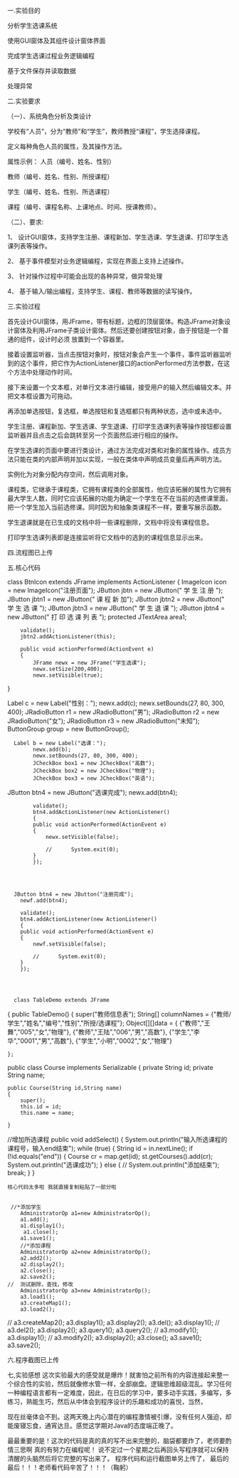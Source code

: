 一.实验目的

分析学生选课系统

使用GUI窗体及其组件设计窗体界面

完成学生选课过程业务逻辑编程

基于文件保存并读取数据

处理异常

二.实验要求

（一）、系统角色分析及类设计

学校有“人员”，分为“教师”和“学生”，教师教授“课程”，学生选择课程。

定义每种角色人员的属性，及其操作方法。

属性示例：	人员（编号、姓名、性别）

教师（编号、姓名、性别、所授课程）

学生（编号、姓名、性别、所选课程）

课程（编号、课程名称、上课地点、时间、授课教师）。

（二）、要求:

1、	设计GUI窗体，支持学生注册、课程新加、学生选课、学生退课、打印学生选课列表等操作。

2、	基于事件模型对业务逻辑编程，实现在界面上支持上述操作。

3、	针对操作过程中可能会出现的各种异常，做异常处理

4、	基于输入/输出编程，支持学生、课程、教师等数据的读写操作。

三.实验过程

首先设计GUI窗体，用JFrame，带有标题，边框的顶层窗体。构造JFrame对象设计窗体及利用JFrame子类设计窗体。然后还要创建按钮对象，由于按钮是一个普通的组件，设计时必须
放置到一个容器里。

接着设置监听器，当点击按钮对象时，按钮对象会产生一个事件，事件监听器监听到的这个事件，把它作为ActionListener接口的actionPerformed方法参数，在这个方法中处理动作时间。

接下来设置一个文本框，对单行文本进行编辑，接受用户的输入然后编辑文本。并把文本框设置为可拖动。

再添加单选按钮，复选框，单选按钮和复选框都只有两种状态，选中或未选中。

学生注册、课程新加、学生选课、学生退课、打印学生选课列表等操作按钮都设置监听器并且点击之后会跳转至另一个页面然后进行相应的操作。

在学生选课的页面中要进行类设计，通过方法完成对类和对象的属性操作。成员方法只能在类的内部声明并加以实现，一般在类体中声明成员变量后再声明方法。

实例化为对象分配内存空间，然后调用对象。

课程类，它继承于课程类，它拥有课程类的全部属性，他应该拓展的属性为它拥有最大学生人数，同时它应该拓展的功能为确定一个学生在不在当前的选修课里面，把一个学生加入当前选修课。同时因为和抽象类课程不一样，要重写展示函数。

学生退课就是在已生成的文档中将一些课程删除，文档中将没有课程信息。

打印学生选课列表即是连接监听将它文档中的选到的课程信息显示出来。

四.流程图已上传
 
五.核心代码

class BtnIcon extends JFrame implements ActionListener
{
	ImageIcon icon = new ImageIcon("注册页面");
	JButton jbtn = new JButton(" 学 生 注 册 ");
	JButton jbtn1 = new JButton(" 课 程 新 加");
	JButton jbtn2 = new JButton(" 学 生 选 课 ");
	JButton jbtn3 = new JButton(" 学 生 退 课 ");
	JButton jbtn4 = new JButton(" 打 印 选 课 列 表 ");
	protected JTextArea area1;



		validate();
		jbtn2.addActionListener(this);
		
		public void actionPerformed(ActionEvent e)
		{
			JFrame newx = new JFrame("学生选课");
			newx.setSize(200,400);
			newx.setVisible(true);
      
      
      
}



Label c = new Label("性别：");
			newx.add(c);
			newx.setBounds(27, 80, 300, 400);
			JRadioButton r1 = new JRadioButton("男");
			JRadioButton r2 = new JRadioButton("女");
			JRadioButton r3 = new JRadioButton("未知");
			ButtonGroup group = new ButtonGroup();
			
      
      
      
      Label b = new Label("选课：");
			newx.add(b);
			newx.setBounds(27, 80, 300, 400);
			JCheckBox box1 = new JCheckBox("高数");
			JCheckBox box2 = new JCheckBox("物理");
			JCheckBox box3 = new JCheckBox("英语");
			


JButton btn4 = new JButton("选课完成");
			newx.add(btn4);
			
			validate();
			btn4.addActionListener(new ActionListener()
			{
			public void actionPerformed(ActionEvent e)
			{
				newx.setVisible(false);

				//		System.exit(0);
			}
			});
      
      
      
      
      JButton btn4 = new JButton("注册完成");
		newf.add(btn4);
		
		validate();
		btn4.addActionListener(new ActionListener()
		{
		public void actionPerformed(ActionEvent e)
		{
			newf.setVisible(false);

			//		System.exit(0);
		}
		});
		
    
    
    
      class TableDemo extends JFrame
{
	public TableDemo()
	{
		super("教师信息表");
		String[] columnNames = {"教师/学生","姓名","编号","性别","所授/选课程"};
		Object[][]data = {
				{"教师","王舞","005","女","物理"},
				{"教师","王陆","006","男","高数"},
				{"学生","李华","0001","男","高数"},
				{"学生","小明","0002","女","物理"}
				
		
	};





public class Course implements Serializable
{
	private String id;
	private String name;
	
	public Course(String id,String name)
	{
		super();
		this.id = id;
		this.name = name;
		
	}
  
  //增加所选课程
	public void addSelect() {
		System.out.println("输入所选课程的课程号，输入end结束");
		while (true) {
			String id = in.nextLine();
			if (!id.equals("end")) {
				Course cr = map.get(id);
				st.getCourses().add(cr);
				System.out.println("选课成功");
			} else {
				// System.out.println("添加结束");
				break;
			}
		}
    
    核心代码太多啦 我就直接复制粘贴了一部分啦
    
    
     //*添加学生
		AdministratorOp a1=new AdministratorOp();
		a1.add();
		a1.display1();
		 a1.close();
		a1.save1();
		//*添加课程
		AdministratorOp a2=new AdministratorOp();
		a2.add2();
		a2.display2();
		a2.close();			    
	    a2.save2();
	//	测试删除，查找，修改
	    AdministratorOp a3=new AdministratorOp();
		a3.load1();
		a3.createMap1();
		a3.load2();
//		a3.createMap2();
		a3.display1();
		a3.display2();
		a3.del();
		a3.display1();
//		a3.del2();
		a3.display2();
		a3.query1();
		a3.query2();
//		a3.modify1();
		a3.display1();
//		a3.modify2();
		a3.display2();
        a3.close();
        a3.save1();
        a3.save2();
    
    
    
  
  六.程序截图已上传
  
  七,实验感想
  这次实验最大的感受就是爆炸！就害怕之前所有的内容连接起来整一个综合性的实验，然后就像修水管一样，全部崩盘。逻辑思维超级混乱。学习任何一种编程语言都有一定难度，因此，在日后的学习中，要多动手实践，多编写，多练习，熟能生巧，然后从中体会到程序设计的乐趣和成功的喜悦，当然，
  
  现在丝毫体会不到。这两天晚上内心潜在的编程激情被引爆，没有任何人强迫，却能废寝忘食，通宵达旦。感觉这学期对Java的态度端正晚了。
  
  最最重要的是！这次的代码是真的真的写不出来完整的，脑袋都要炸了，老师要酌情三思啊 真的有努力在编程呢！ 说不定过一个星期之后再回头写程序就可以保持清醒的头脑然后将它完整的写出来了。
  程序代码和运行截图单另上传了，
  最后的最后！！！老师看代码辛苦了！！！（鞠躬）

